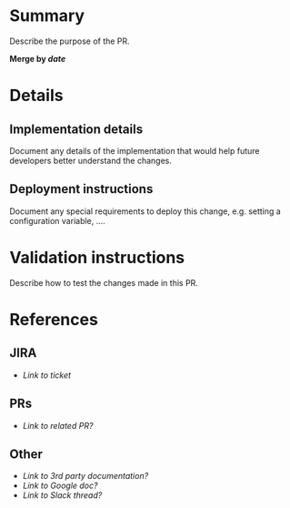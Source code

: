 # Summary

Describe the purpose of the PR.

__Merge by *date*__

# Details

## Implementation details

Document any details of the implementation that would help
future developers better understand the changes.

## Deployment instructions

Document any special requirements to deploy this change,
e.g. setting a configuration variable, ....

# Validation instructions

Describe how to test the changes made in this PR.

# References

## JIRA
* _Link to ticket_

## PRs
* _Link to related PR?_

## Other
* _Link to 3rd party documentation?_
* _Link to Google doc?_
* _Link to Slack thread?_
